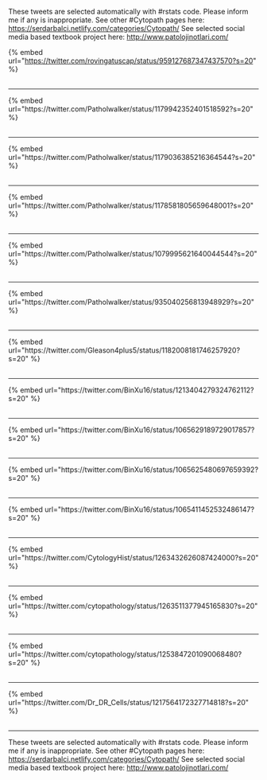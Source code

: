 

These tweets are selected automatically with #rstats code. Please inform me if any is inappropriate.
See other #Cytopath pages here: https://serdarbalci.netlify.com/categories/Cytopath/ 
See selected social media based textbook project here: http://www.patolojinotlari.com/

{% embed url="https://twitter.com/rovingatuscap/status/959127687347437570?s=20" %}<br>
<br>
<hr>
{% embed url="https://twitter.com/Patholwalker/status/1179942352401518592?s=20" %}<br>
<br>
<hr>
{% embed url="https://twitter.com/Patholwalker/status/1179036385216364544?s=20" %}<br>
<br>
<hr>
{% embed url="https://twitter.com/Patholwalker/status/1178581805659648001?s=20" %}<br>
<br>
<hr>
{% embed url="https://twitter.com/Patholwalker/status/1079995621640044544?s=20" %}<br>
<br>
<hr>
{% embed url="https://twitter.com/Patholwalker/status/935040256813948929?s=20" %}<br>
<br>
<hr>
{% embed url="https://twitter.com/Gleason4plus5/status/1182008181746257920?s=20" %}<br>
<br>
<hr>
{% embed url="https://twitter.com/BinXu16/status/1213404279324762112?s=20" %}<br>
<br>
<hr>
{% embed url="https://twitter.com/BinXu16/status/1065629189729017857?s=20" %}<br>
<br>
<hr>
{% embed url="https://twitter.com/BinXu16/status/1065625480697659392?s=20" %}<br>
<br>
<hr>
{% embed url="https://twitter.com/BinXu16/status/1065411452532486147?s=20" %}<br>
<br>
<hr>
{% embed url="https://twitter.com/CytologyHist/status/1263432626087424000?s=20" %}<br>
<br>
<hr>
{% embed url="https://twitter.com/cytopathology/status/1263511377945165830?s=20" %}<br>
<br>
<hr>
{% embed url="https://twitter.com/cytopathology/status/1253847201090068480?s=20" %}<br>
<br>
<hr>
{% embed url="https://twitter.com/Dr_DR_Cells/status/1217564172327714818?s=20" %}<br>
<br>
<hr>


These tweets are selected automatically with #rstats code. Please inform me if any is inappropriate.
See other #Cytopath pages here: https://serdarbalci.netlify.com/categories/Cytopath/ 
See selected social media based textbook project here: http://www.patolojinotlari.com/
